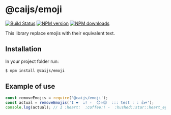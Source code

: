 # @caijs/emoji

[![Build Status](https://travis-ci.com/CAI-js/emoji.svg?branch=master)](https://travis-ci.com/CAI-js/emoji)
[![NPM version](https://img.shields.io/npm/v/@caijs/emoji.svg?style=flat)](https://www.npmjs.com/package/@caijs/emoji)
[![NPM downloads](https://img.shields.io/npm/dm/@caijs/emoji.svg?style=flat)](https://www.npmjs.com/package/@caijs/emoji)

This library replace emojis with their equivalent text.

## Installation

In your project folder run:

```bash
$ npm install @caijs/emoji
```

## Example of use

```javascript
const removeEmojis = require('@caijs/emoji');
const actual = removeEmojis('I ❤️  ☕️! -  😯⭐️😍  ::: test : : 👍+');
console.log(actual); // I :heart:  :coffee:! -  :hushed::star::heart_eyes:  ::: test : : :thumbsup:+
```
